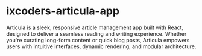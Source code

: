# ixcoders-articula-app
Articula is a sleek, responsive article management app built with React, designed to deliver a seamless reading and writing experience. Whether you're curating long-form content or quick blog posts, Articula empowers users with intuitive interfaces, dynamic rendering, and modular architecture.
